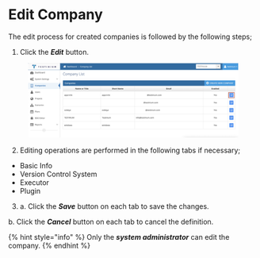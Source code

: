 # Edit Company

The edit process for created companies is followed by the following steps;

1. Click the _**Edit**_ button.

<figure><img src="../../.gitbook/assets/Company Edit.png" alt=""><figcaption></figcaption></figure>

2. Editing operations are performed in the following tabs if necessary;&#x20;

* Basic Info
* Version Control System
* Executor
* Plugin

3. a. Click the _**Save**_ button on each tab to save the changes.&#x20;

&#x20;      b. Click the _**Cancel**_ button on each tab to cancel the definition.

{% hint style="info" %}
Only the _**system administrator**_ can edit the company.
{% endhint %}

